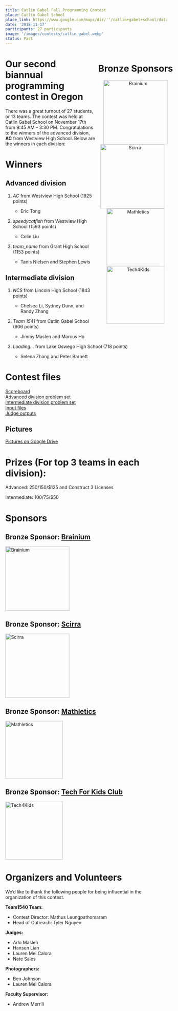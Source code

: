 ```yaml
---
title: Catlin Gabel Fall Programming Contest
place: Catlin Gabel School
place_link: https://www.google.com/maps/dir/''/catlin+gabel+school/data=!4m5!4m4!1m0!1m2!1m1!1s0x549509433a879379:0x688f19935355949f?sa=X&ved=2ahUKEwj2kdrV45fdAhXfHTQIHUdLBt0Q9RcwE3oECAcQEw
date: '2018-11-17'
participants: 27 participants
image: '/images/contests/catlin_gabel.webp'
status: Past
---
```


<div style="float: right; margin-right: -20px; margin-left: 10px; text-align: center;">
  <h1 style="text-align: left;"><b>Bronze Sponsors</b></h1>
  <a href="http://www.brainiumstudios.com"><img src="/images/partners/brainium.webp" alt="Brainium" style="width: 200px;"></a>  
  <br>
  <a href="http://www.scirra.com"><img src="/images/partners/scirra.webp" alt="Scirra" style="width: 200px; margin-right: 20px;"></a>
  <br>
  <a href="https://www.themathletics.com/"><img src="/images/partners/mathletics.webp" alt="Mathletics" style="width: 180px;"></a>
  <br>
  <a href="https://www.tech4kidsclub.org/"><img src="/images/partners/t4k.webp" alt="Tech4Kids" style="width: 180px;"></a>
</div>

# Our second biannual programming contest in Oregon

There was a great turnout of 27 students, or 13 teams. The contest was held at Catlin Gabel School on November 17th from 9:45 AM – 3:30 PM. Congratulations to the winners of the advanced division, **AC** from Westview High School. Below are the winners in each division:

# Winners

## Advanced division

1. _AC_ from Westview High School (1925 points)

    - Eric Tong
2. _speedycatfish_ from Westview High School (1593 points)

    - Colin Liu
3. _team_name_ from Grant High School (1153 points)

    - Tanis Nielsen and Stephen Lewis

## Intermediate division

1. _NCS_ from Lincoln High School (1843 points)

    - Chelsea Li, Sydney Dunn, and Randy Zhang
2. _Team 1541_ from Catlin Gabel School (906 points)

    - Jimmy Maslen and Marcus Ho
3. _Loading..._ from Lake Oswego High School (718 points)

    - Selena Zhang and Peter Barnett

# Contest files

[Scoreboard](https://files.teamscode.us-sjo1.upcloudobjects.com/fall_2018_cgs/scoreboard.pdf)  
[Advanced division problem set](https://files.teamscode.us-sjo1.upcloudobjects.com/fall_2018_cgs/advanced_problem_set.pdf)  
[Intermediate division problem set](https://files.teamscode.us-sjo1.upcloudobjects.com/fall_2018_cgs/intermediate_problem_set.pdf)  
[Input files](https://files.teamscode.us-sjo1.upcloudobjects.com/fall_2018_cgs/judges_data.pdf)  
[Judge outputs](https://files.teamscode.us-sjo1.upcloudobjects.com/fall_2018_cgs/inputs_outputs.zip)  

## Pictures

[Pictures on Google Drive](https://drive.google.com/drive/folders/1krjZLL68ndqJqJ3DI-RtTgwqkY_y5kcO?usp=sharing)

# Prizes (For top 3 teams in each division): 

Advanced: $250/$150/$125 and Construct 3 Licenses

Intermediate: $100/$75/$50

# Sponsors

## **Bronze Sponsor:** <a href="http://www.brainiumstudios.com">Brainium</a>

<a href="http://www.brainiumstudios.com"><img src="/images/partners/brainium.webp" alt="Brainium" style="width: 200px; margin-right: 20px;"></a>

## **Bronze Sponsor:** <a href="http://www.scirra.com">Scirra</a>

<a href="http://www.scirra.com"><img src="/images/partners/scirra.webp" alt="Scirra" style="width: 200px; margin-right: 20px;"></a>

## **Bronze Sponsor:** <a href="https://www.themathletics.com">Mathletics</a>

<a href="https://www.themathletics.com/"><img src="/images/partners/mathletics.webp" alt="Mathletics" style="width: 180px;"></a>

## **Bronze Sponsor:** <a href="https://www.tech4kidsclub.org">Tech For Kids Club</a>

<a href="https://www.tech4kidsclub.org/"><img src="/images/partners/t4k.webp" alt="Tech4Kids" style="width: 180px;"></a>

# Organizers and Volunteers

We’d like to thank the following people for being influential in the organization of this contest.

**Team1540 Team:**

- Contest Director: Mathus Leungpathomaram
- Head of Outreach: Tyler Nguyen

**Judges:**

- Arlo Maslen
- Hansen Lian
- Lauren Mei Calora
- Nate Sales

**Photographers:**

- Ben Johnson
- Lauren Mei Calora

**Faculty Supervisor:** 

- Andrew Merrill

